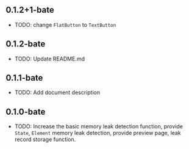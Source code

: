 ## 0.1.2+1-bate

* TODO: change `FlatButton` to `TextButton`

## 0.1.2-bate

* TODO: Update README.md

## 0.1.1-bate

* TODO: Add document description

## 0.1.0-bate

* TODO: Increase the basic memory leak detection function, provide `State`, `Element` memory leak detection, provide preview page, leak record storage function.
